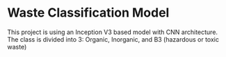 # Waste Classification Model
This project is using an Inception V3 based model with CNN architecture. The class is divided into 3: Organic, Inorganic, and B3 (hazardous or toxic waste)
